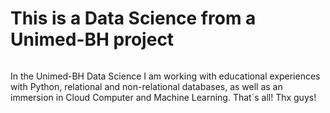 <h1> This is a Data Science from a Unimed-BH project </h1>

<img href="https://github.com/Andrehlb/Data-Science-Unimed_BH/blob/main/assets/Screenshot%202022-10-29%20141626.png">

In the Unimed-BH Data Science I am working with educational experiences with Python, relational and non-relational databases, as well as an immersion in Cloud Computer and Machine Learning.
That´s all!
Thx guys!
